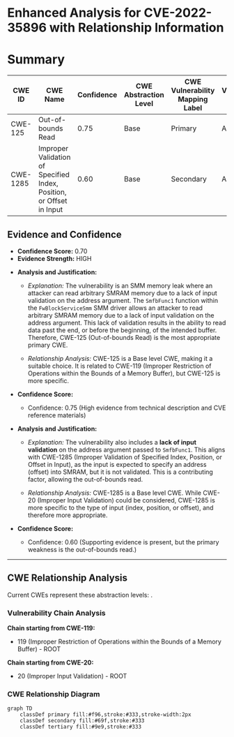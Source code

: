 # Enhanced Analysis for CVE-2022-35896 with Relationship Information

# Summary
| CWE ID | CWE Name | Confidence | CWE Abstraction Level | CWE Vulnerability Mapping Label | CWE-Vulnerability Mapping Notes |
|---|---|---|---|---|---|
| CWE-125 | Out-of-bounds Read | 0.75 | Base | Primary | Allowed |
| CWE-1285 | Improper Validation of Specified Index, Position, or Offset in Input | 0.60 | Base | Secondary | Allowed |

## Evidence and Confidence

*   **Confidence Score:** 0.70
*   **Evidence Strength:** HIGH

- **Analysis and Justification:**  
  - *Explanation:* The vulnerability is an SMM memory leak where an attacker can read arbitrary SMRAM memory due to a lack of input validation on the address argument. The `SmfbFunc1` function within the `FwBlockServiceSmm` SMM driver allows an attacker to read arbitrary SMRAM memory due to a lack of input validation on the address argument. This lack of validation results in the ability to read data past the end, or before the beginning, of the intended buffer. Therefore, CWE-125 (Out-of-bounds Read) is the most appropriate primary CWE.

  - *Relationship Analysis:* CWE-125 is a Base level CWE, making it a suitable choice. It is related to CWE-119 (Improper Restriction of Operations within the Bounds of a Memory Buffer), but CWE-125 is more specific.

- **Confidence Score:**  
  - Confidence: 0.75 (High evidence from technical description and CVE reference materials)

- **Analysis and Justification:**  
  - *Explanation:* The vulnerability also includes a **lack of input validation** on the address argument passed to `SmfbFunc1`. This aligns with CWE-1285 (Improper Validation of Specified Index, Position, or Offset in Input), as the input is expected to specify an address (offset) into SMRAM, but it is not validated. This is a contributing factor, allowing the out-of-bounds read.

  - *Relationship Analysis:* CWE-1285 is a Base level CWE. While CWE-20 (Improper Input Validation) could be considered, CWE-1285 is more specific to the type of input (index, position, or offset), and therefore more appropriate.

- **Confidence Score:**  
  - Confidence: 0.60 (Supporting evidence is present, but the primary weakness is the out-of-bounds read.)

---


## CWE Relationship Analysis

Current CWEs represent these abstraction levels: .


### Vulnerability Chain Analysis

**Chain starting from CWE-119:**
- 119 (Improper Restriction of Operations within the Bounds of a Memory Buffer) - ROOT


**Chain starting from CWE-20:**
- 20 (Improper Input Validation) - ROOT



### CWE Relationship Diagram

```mermaid
graph TD
    classDef primary fill:#f96,stroke:#333,stroke-width:2px
    classDef secondary fill:#69f,stroke:#333
    classDef tertiary fill:#9e9,stroke:#333
```
